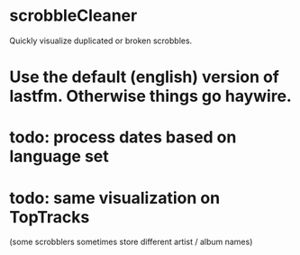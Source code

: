 # scrobbleCleaner
Quickly visualize duplicated or broken scrobbles.

# Use the default (english) version of lastfm. Otherwise things go haywire.

# todo: process dates based on language set
# todo: same visualization on TopTracks 
  (some scrobblers sometimes store different artist / album names)
